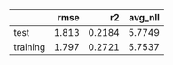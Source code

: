 |          |   rmse |     r2 |   avg_nll |
|:---------|-------:|-------:|----------:|
| test     |  1.813 | 0.2184 |    5.7749 |
| training |  1.797 | 0.2721 |    5.7537 |